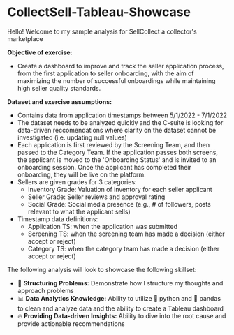 # CollectSell-Tableau-Showcase

Hello! Welcome to my sample analysis for SellCollect a collector's marketplace<br>

**Objective of exercise:**
- Create a dashboard to improve and track the seller application process, from the first application to seller onboarding, with the aim of maximizing the number of successful onboardings while maintaining high seller quality standards.

**Dataset and exercise assumptions:**
- Contains data from application timestamps between 5/1/2022 - 7/1/2022
- The dataset needs to be analyzed quickly and the C-suite is looking for data-driven reccomendations where clarity on the dataset cannot be investigated (i.e. updating null values)
- Each application is first reviewed by the Screening Team, and then passed to the Category Team. If the application passes both screens, the applicant is moved to the 'Onboarding Status' and is invited to an onboarding session. Once the applicant has completed their onboarding, they will be live on the platform.
- Sellers are given grades for 3 categories:
    - Inventory Grade: Valuation of inventory for each seller applicant
    - Seller Grade: Seller reviews and approval rating
    - Social Grade: Social media presence (e.g., # of followers, posts relevant to what the applicant sells)
- Timestamp data definitions:
    - Application TS: when the application was submitted
    - Screening TS: when the screening team has made a decision (either accept or reject)
    - Category TS: when the category team has made a decision (either accept or reject)

The following analysis will look to showcase the following skillset:
- 🎯 **Structuring Problems:** Demonstrate how I structure my thoughts and approach problems 
- 📊 **Data Analytics Knowledge:** Ability to utilize 🐍 python and 🐼 pandas to clean and analyze data and the ability to create a Tableau dashboard
- 🔥 **Providing Data-driven Insights:** Ability to dive into the root cause and provide actionable recommendations 
